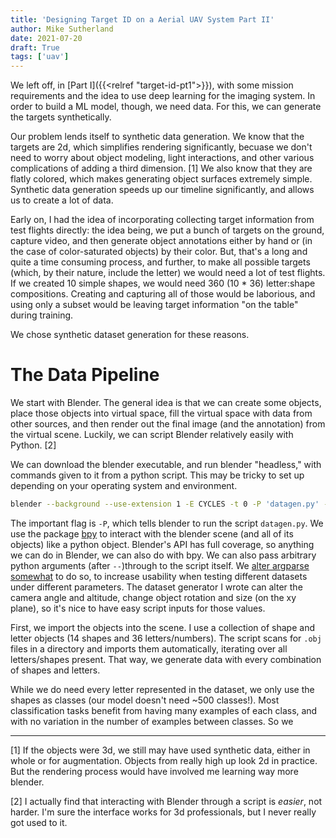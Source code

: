 ```yaml
---
title: 'Designing Target ID on a Aerial UAV System Part II'
author: Mike Sutherland
date: 2021-07-20
draft: True
tags: ['uav']
---
```


We left off, in [Part I]({{<relref "target-id-pt1">}}), with some mission requirements and the idea to use deep learning for the imaging system. In order to build a ML model, though, we need data. For this, we can generate the targets synthetically.

Our problem lends itself to synthetic data generation. We know that the targets are 2d, which simplifies rendering significantly, becuase we don't need to worry about object modeling, light interactions, and other various complications of adding a third dimension. [1] We also know that they are flatly colored, which makes generating object surfaces extremely simple. Synthetic data generation speeds up our timeline significantly, and allows us to create a lot of data. 

Early on, I had the idea of incorporating collecting target information from test flights directly: the idea being, we put a bunch of targets on the ground, capture video, and then generate object annotations either by hand or (in the case of color-saturated objects) by their color. But, that's a long and quite a time consuming process, and further, to make all possible targets (which, by their nature, include the letter) we would need a lot of test flights. If we created 10 simple shapes, we would need 360 (10 * 36) letter:shape compositions. Creating and capturing all of those would be laborious, and using only a subset would be leaving target information "on the table" during training.

We chose synthetic dataset generation for these reasons.

# The Data Pipeline

We start with Blender. The general idea is that we can create some objects, place those objects into virtual space, fill the virtual space with data from other sources, and then render out the final image (and the annotation) from the virtual scene. Luckily, we can script Blender relatively easily with Python. [2]

We can download the blender executable, and run blender "headless," with commands given to it from a python script. This may be tricky to set up depending on your operating system and environment.

```bash
blender --background --use-extension 1 -E CYCLES -t 0 -P 'datagen.py' -- args
```

The important flag is `-P`, which tells blender to run the script `datagen.py`. We use the package [bpy](https://github.com/TylerGubala/blenderpy) to interact with the blender scene (and all of its objects) like a python object. Blender's API has full coverage, so anything we can do in Blender, we can also do with bpy. We can also pass arbitrary python arguments (after `--`)through to the script itself. We [alter argparse somewhat](https://blender.stackexchange.com/questions/6817/how-to-pass-command-line-arguments-to-a-blender-python-script) to do so, to increase usability when testing different datasets under different parameters. The dataset generator I wrote can alter the camera angle and altitude, change object rotation and size (on the xy plane), so it's nice to have easy script inputs for those values.

First, we import the objects into the scene. I use a collection of shape and letter objects (14 shapes and 36 letters/numbers). The script scans for `.obj` files in a directory and imports them automatically, iterating over all letters/shapes present. That way, we generate data with every combination of shapes and letters.

While we do need every letter represented in the dataset, we only use the shapes as classes (our model doesn't need ~500 classes!). Most classification tasks benefit from having many examples of each class, and with no variation in the number of examples between classes. So we 

---

[1] If the objects were 3d, we still may have used synthetic data, either in whole or for augmentation. Objects from really high up look 2d in practice. But the rendering process would have involved me learning way more blender.

[2] I actually find that interacting with Blender through a script is *easier*, not harder. I'm sure the interface works for 3d professionals, but I never really got used to it.